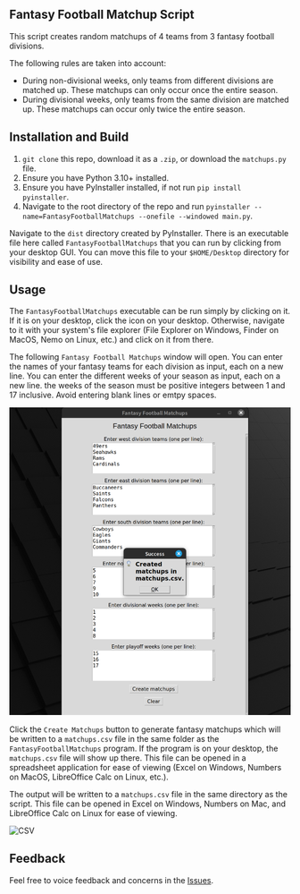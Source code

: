 ## Fantasy Football Matchup Script
This script creates random matchups of 4 teams from 3 fantasy football divisions.

The following rules are taken into account:
- During non-divisional weeks, only teams from different divisions are matched up. These matchups can only occur once the entire season.
- During divisional weeks, only teams from the same division are matched up. These matchups can occur only twice the entire season.

## Installation and Build
1) `git clone` this repo, download it as a `.zip`, or download the `matchups.py` file.
2) Ensure you have Python 3.10+ installed.
3) Ensure you have PyInstaller installed, if not run `pip install pyinstaller`.
4) Navigate to the root directory of the repo and run `pyinstaller --name=FantasyFootballMatchups --onefile --windowed main.py`.

Navigate to the `dist` directory created by PyInstaller. There is an executable file here called `FantasyFootballMatchups` that you can run by clicking from your desktop GUI. You can move this file to your `$HOME/Desktop` directory for visibility and ease of use.

## Usage
The `FantasyFootballMatchups` executable can be run simply by clicking on it. If it is on your desktop, click the icon on your desktop. Otherwise, navigate to it with your system's file explorer (File Explorer on Windows, Finder on MacOS, Nemo on Linux, etc.) and click on it from there.

The following `Fantasy Football Matchups` window will open. You can enter the names of your fantasy teams for each division as input, each on a new line. You can enter the different weeks of your season as input, each on a new line. the weeks of the season must be positive integers between 1 and 17 inclusive. Avoid entering blank lines or emtpy spaces.


![UI](images/image.png)

Click the `Create Matchups` button to generate fantasy matchups which will be written to a `matchups.csv` file in the same folder as the `FantasyFootballMatchups` program. If the program is on your desktop, the `matchups.csv` file will show up there. This file can be opened in a spreadsheet application for ease of viewing (Excel on Windows, Numbers on MacOS, LibreOffice Calc on Linux, etc.).

The output will be written to a `matchups.csv` file in the same directory as the script. This file can be opened in Excel on Windows, Numbers on Mac, and LibreOffice Calc on Linux for ease of viewing.

![CSV](image.png)

## Feedback
Feel free to voice feedback and concerns in the [Issues](https://github.com/sabiq-khan/fantasy-football-matchups/issues).
